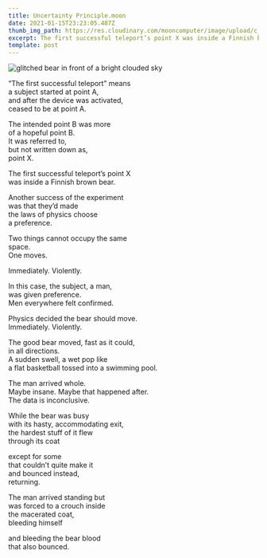 ```yaml
---
title: Uncertainty Principle.moon
date: 2021-01-15T23:23:05.487Z
thumb_img_path: https://res.cloudinary.com/mooncomputer/image/upload/c_scale,e_auto_saturation,h_300,q_auto:best/v1610753773/Moon%20Computer%20Blog/RTF/uncertainty-principle--glitched.jpg
excerpt: The first successful teleport’s point X was inside a Finnish brown bear.
template: post
---
```

![glitched bear in front of a bright clouded sky](https://res.cloudinary.com/mooncomputer/image/upload/c_scale,e_auto_saturation,h_800,q_auto:best/v1610753773/Moon%20Computer%20Blog/RTF/uncertainty-principle--glitched.jpg "Uncertainty Principle")

“The first successful teleport” means \
a subject started at point A,\
and after the device was activated, \
ceased to be at point A.

The intended point B was more\
of a hopeful point B. \
It was referred to, \
but not written down as, \
point X.

The first successful teleport’s point X\
was inside a Finnish brown bear.

Another success of the experiment \
was that they’d made \
the laws of physics choose \
a preference.

Two things cannot occupy the same\
space. \
One moves. 

Immediately. Violently. 

In this case, the subject, a man, \
was given preference. \
Men everywhere felt confirmed.

Physics decided the bear should move. \
Immediately. Violently. 

The good bear moved, fast as it could,\
in all directions. \
A sudden swell, a wet pop like\
a flat basketball tossed into a swimming pool. 

The man arrived whole. \
Maybe insane. Maybe that happened after. \
The data is inconclusive. 

While the bear was busy \
with its hasty, accommodating exit,\
the hardest stuff of it flew\
through its coat

except for some \
that couldn’t quite make it\
and bounced instead,\
returning. 

The man arrived standing but\
was forced to a crouch inside\
the macerated coat,\
bleeding himself

and bleeding the bear blood \
that also bounced.